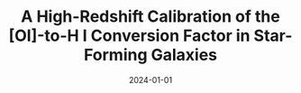 ---
title: "A High-Redshift Calibration of the [OI]-to-H I Conversion Factor in Star-Forming Galaxies"
authbefore: ""
authafter: "K. E. Heintz, P. Jakobsson, S. C. Madden, D. Watson, G. Magdis, F. Valentino, T. R. Greve, and D. Vizgan"
collection: publications
permalink: /publication/2024-01-01-a-high-redshift-calibration-of-the-oi-to-h-i-conversion
date: 2024-01-01
venue: "Astronomy & Astrophysics 685 (2024): A30"
pubtype: astro
paperurl: https://www.aanda.org/articles/aa/full_html/2024/05/aa46878-23/aa46878-23.html
pdf: /publications/files/a-high-redshift-calibration-of-the-oi-to-h-i-conversion.pdf
---